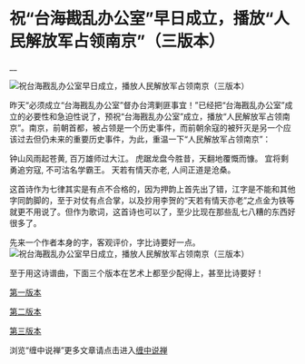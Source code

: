 祝“台海戡乱办公室”早日成立，播放“人民解放军占领南京”（三版本）
====

__







![祝台海戡乱办公室早日成立，播放人民解放军占领南京（三版本）](http://simg.sinajs.cn/blog7style/images/common/sg_trans.gif)










昨天“必须成立“台海戡乱办公室”督办台湾剿匪事宜！”已经把“台海戡乱办公室”成立的必要性和急迫性说了，预祝“台海戡乱办公室”成立，播放“人民解放军占领南京”。南京，前朝首都，被占领是一个历史事件，而前朝余寇的被歼灭是另一个应该过去但仍未来的重要历史事件，为此，重温一下“人民解放军占领南京”：

钟山风雨起苍黄, 百万雄师过大江。
虎踞龙盘今胜昔，天翻地覆慨而慷。
宜将剩勇追穷寇, 不可沽名学霸王。
天若有情天亦老, 人间正道是沧桑。

这首诗作为七律其实是有点不合格的，因为押韵上首先出了错，江字是不能和其他字同韵脚的，至于对仗有点合掌，以及抄用李贺的“天若有情天亦老”之点金为铁等就更不用说了。但作为歌词，这首诗也可以了，至少比现在那些乱七八糟的东西好很多了。

先来一个作者本身的字，客观评价，字比诗要好一点。
![祝台海戡乱办公室早日成立，播放人民解放军占领南京（三版本）](http://simg.sinajs.cn/blog7style/images/common/sg_trans.gif)

至于用这诗谱曲，下面三个版本在艺术上都至少配得上，甚至比诗要好！





[第一版本](http://maobo.7x.com.cn/yinyue/shicigequ/gequ/1-11.MP3)





[第二版本](http://maobo.7x.com.cn/yinyue/shicigequ/jingdiao/2-09.mp3)





[第三版本](http://maobo.7x.com.cn/yinyue/shicigequ/gequ/1-21.MP3)









浏览“缠中说禅”更多文章请点击进入[缠中说禅](http://blog.sina.com.cn/m/chzhshch)










